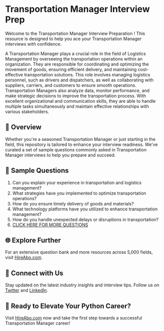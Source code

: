 # Transportation Manager Interview Prep

Welcome to the Transportation Manager Interview Preparation ! This resource is designed to help you ace your Transportation Manager interviews with confidence.

A Transportation Manager plays a crucial role in the field of Logistics Management by overseeing the transportation operations within an organization. They are responsible for coordinating and optimizing the movement of goods, ensuring efficient delivery, and maintaining cost-effective transportation solutions. This role involves managing logistics personnel, such as drivers and dispatchers, as well as collaborating with suppliers, carriers, and customers to ensure smooth operations. Transportation Managers also analyze data, monitor performance, and make strategic decisions to improve the transportation process. With excellent organizational and communication skills, they are able to handle multiple tasks simultaneously and maintain effective relationships with various stakeholders.

## 🚀 Overview

Whether you're a seasoned Transportation Manager or just starting in the field, this repository is tailored to enhance your interview readiness. We've curated a set of sample questions commonly asked in Transportation Manager interviews to help you prepare and succeed.

## 📝 Sample Questions

1. Can you explain your experience in transportation and logistics management?
2. What strategies have you implemented to optimize transportation operations?
3. How do you ensure timely delivery of goods and materials?
4. What technology platforms have you utilized to enhance transportation management?
5. How do you handle unexpected delays or disruptions in transportation?
6. [CLICK HERE FOR MORE QUESTIONS](https://hireabo.com/job/23_0_10/Transportation%20Manager)

## 🌐 Explore Further

For an extensive question bank and more resources across 5,000 fields, visit [HireAbo.com](https://www.hireabo.com).

## 📱 Connect with Us

Stay updated on the latest industry insights and interview tips. Follow us on [Twitter](https://twitter.com/hireabo) and [LinkedIn](https://www.linkedin.com/in/hire-abo-3609972a8/).

## 🚀 Ready to Elevate Your Python Career?

Visit [HireAbo.com](https://www.hireabo.com) now and take the first step towards a successful Transportation Manager career!